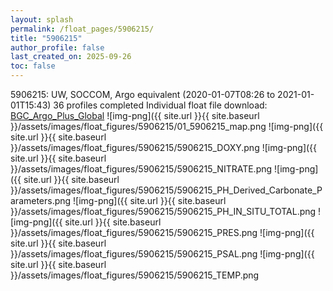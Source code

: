 ```yaml
---
layout: splash
permalink: /float_pages/5906215/
title: "5906215"
author_profile: false
last_created_on: 2025-09-26
toc: false
---
```

 
5906215: UW, SOCCOM, Argo equivalent (2020-01-07T08:26 to 2021-01-01T15:43)
36 profiles completed
Individual float file download: [BGC_Argo_Plus_Global](https://ftp.soest.hawaii.edu/bgc_argo_plus/Individual_Floats/outliers_removed/5906215_Sprof_processed.nc)
![img-png]({{ site.url }}{{ site.baseurl }}/assets/images/float_figures/5906215/01_5906215_map.png
![img-png]({{ site.url }}{{ site.baseurl }}/assets/images/float_figures/5906215/5906215_DOXY.png
![img-png]({{ site.url }}{{ site.baseurl }}/assets/images/float_figures/5906215/5906215_NITRATE.png
![img-png]({{ site.url }}{{ site.baseurl }}/assets/images/float_figures/5906215/5906215_PH_Derived_Carbonate_Parameters.png
![img-png]({{ site.url }}{{ site.baseurl }}/assets/images/float_figures/5906215/5906215_PH_IN_SITU_TOTAL.png
![img-png]({{ site.url }}{{ site.baseurl }}/assets/images/float_figures/5906215/5906215_PRES.png
![img-png]({{ site.url }}{{ site.baseurl }}/assets/images/float_figures/5906215/5906215_PSAL.png
![img-png]({{ site.url }}{{ site.baseurl }}/assets/images/float_figures/5906215/5906215_TEMP.png
